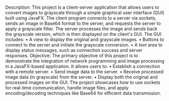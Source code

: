 Description:
This project is a client-server application that allows users to convert images to grayscale through a simple graphical user interface (GUI) built using JavaFX. The client program connects to a server via sockets, sends an image in Base64 format to the server, and requests the server to apply a grayscale filter. The server processes the image and sends back the grayscale version, which is then displayed on the client's GUI.
The GUI includes:
•	A view to display the original and grayscale images.
•	Buttons to connect to the server and initiate the grayscale conversion.
•	A text area to display status messages, such as connection success and server responses.
Objective:
The primary objective of this project is to demonstrate the integration of network programming and image processing in a JavaFX-based application. It allows users to:
•	Establish a connection with a remote server.
•	Send image data to the server.
•	Receive processed image data (in grayscale) from the server.
•	Display both the original and processed images on the GUI.
The project showcases how to use sockets for real-time communication, handle image files, and apply encoding/decoding techniques like Base64 for efficient data transmission.


